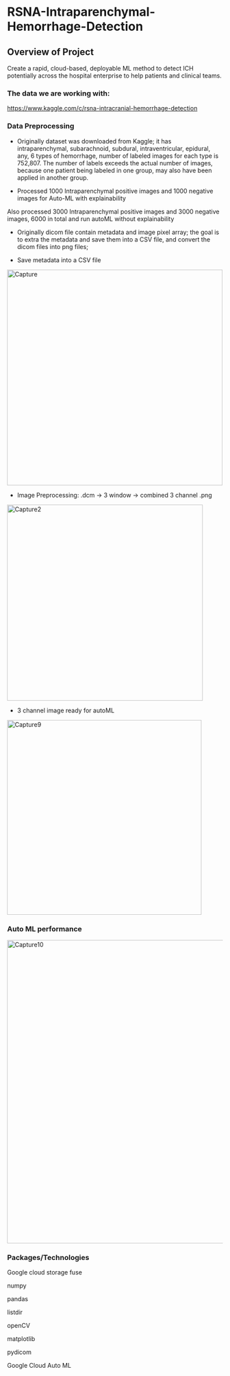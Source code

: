 # RSNA-Intraparenchymal-Hemorrhage-Detection

## Overview of Project
Create a rapid, cloud-based, deployable ML method to detect ICH potentially across the hospital enterprise to help patients and clinical teams.


### The data we are working with:
https://www.kaggle.com/c/rsna-intracranial-hemorrhage-detection



### Data Preprocessing
- Originally dataset was downloaded from Kaggle; it has intraparenchymal, subarachnoid, subdural, intraventricular, epidural, any, 6 types of hemorrhage, number of labeled images for each type is 752,807.   The number of labels exceeds the actual number of images, because one patient being labeled in one group, may also have been applied in another group.

- Processed 1000 Intraparenchymal  positive images and 1000 negative images for Auto-ML with explainability

Also processed 3000 Intraparenchymal  positive images  and 3000 negative images, 6000 in total and run autoML without explainability

-  Originally dicom file contain metadata and image pixel array; the goal is to extra the metadata and save them into a CSV file, and convert the dicom files into png files; 

- Save metadata into a CSV file
<img width="503" alt="Capture" src="https://user-images.githubusercontent.com/38533045/232234567-b4b65e6c-9a77-43b6-8199-59edb3567928.PNG">


- Image Preprocessing:  .dcm -> 3 window -> combined 3 channel .png
<img width="457" alt="Capture2" src="https://user-images.githubusercontent.com/38533045/232234569-090bd440-fe0f-4ae2-9a7b-7b13ec6a3b9d.PNG">


- 3 channel image ready for autoML

<img width="454" alt="Capture9" src="https://user-images.githubusercontent.com/38533045/232235482-590443d2-7a2f-447f-87d3-7861652b2efc.PNG">


### Auto ML performance

<img width="707" alt="Capture10" src="https://user-images.githubusercontent.com/38533045/232235408-e3bccf62-f366-4af8-aed0-63f2c7c20622.PNG">




### Packages/Technologies 
Google cloud storage fuse

numpy

pandas

listdir

openCV

matplotlib

pydicom

Google Cloud Auto ML





